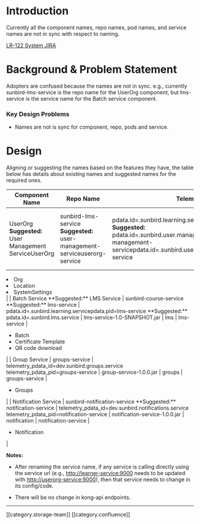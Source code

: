 
# Introduction
Currently all the component names, repo names, pod names, and service names are not in sync with respect to naming.

[LR-122 System JIRA](https:///browse/LR-122)


# Background & Problem Statement
Adopters are confused because the names are not in sync. e.g., currently sunbird-lms-service is the repo name for the UserOrg component, but lms-service is the service name for the Batch service component.


### Key Design Problems

* Names are not is sync for component, repo, pods and service.




# Design
Aligning or suggesting the names based on the features they have, the table below has details about existing names and suggested names for the required ones.



|  **Component Name**  |  **Repo Name**  |  **Telemetry Data**  |  **JAR Name**  |  **K8s Deploy Name**  |  **Service Name**  |  **Features**  | 
|  --- |  --- |  --- |  --- |  --- |  --- |  --- | 
| UserOrg **Suggested:** User Management ServiceUserOrg | sunbird-lms-service **Suggested:** user-management-serviceuserorg-service | pdata.id=<env>.sunbird.learning.servicepdata.pid=learner-service **Suggested:** pdata.id=<env>.sunbird.user.management.servicepdata.pid=user-management-servicepdata.id=<env>.sunbird.user.org.servicepdata.pid=userorg-service | learning-service-1.0-SNAPSHOT.jar **Suggested** : user-management-service-1.0-SNAPSHOT.jaruserorg-service-1.0-SNAPSHOT.jar | learner **Suggested:** user-managementuserorg | learner-service **Suggested:** user-management-serviceuserorg-service | <ul><li>User

</li><li>Org

</li><li>Location

</li><li>SystemSettings

</li></ul> | 
| Batch Service **Suggested:**  LMS Service | sunbird-course-service **Suggested:**  lms-service | pdata.id=<env>.sunbird.learning.servicepdata.pid=lms-service **Suggested:** pdata.id=<env>.sunbird.lms.service | lms-service-1.0-SNAPSHOT.jar | lms | lms-service | <ul><li>Batch

</li><li>Certificate Template

</li><li>QR code download

</li></ul> | 
| Group Service | groups-service | telemetry_pdata_id=dev.sunbird.groups.service telemetry_pdata_pid=groups-service | group-service-1.0.0.jar | groups | groups-service | <ul><li>Groups

</li></ul> | 
| Notification Service | sunbird-notification-service **Suggested:**  notification-service | telemetry_pdata_id=dev.sunbird.notifications.service telemetry_pdata_pid=notification-service | notification-service-1.0.0.jar | notification | notification-service | <ul><li>Notification

</li></ul> | 

 **Notes:** 


* After renaming the service name, if any service is calling directly using the service url (e.g., [http://learner-service:9000](http://learner-service:9000) needs to be updated with [http://userorg-service:9000](http://userorg-service:9000)), then that service needs to change in its config/code.


* There will be no change in kong-api endpoints.





*****

[[category.storage-team]] 
[[category.confluence]] 
